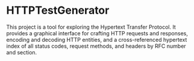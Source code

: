 # HTTPTestGenerator

This project is a tool for exploring the Hypertext Transfer Protocol. It provides a graphical interface for crafting 
HTTP requests and responses, encoding and decoding HTTP entities, and a cross-referenced hypertext index of all status codes, request methods, and headers by RFC number and section.


